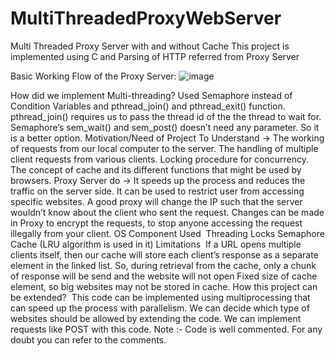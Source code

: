 # MultiThreadedProxyWebServer
 Multi Threaded Proxy Server with and without Cache
This project is implemented using C and Parsing of HTTP referred from Proxy Server

Basic Working Flow of the Proxy Server:
![image](https://github.com/user-attachments/assets/2dac70d7-177b-4c33-ba58-a3f7479ca681)

How did we implement Multi-threading?
Used Semaphore instead of Condition Variables and pthread_join() and pthread_exit() function.
pthread_join() requires us to pass the thread id of the the thread to wait for.
Semaphore’s sem_wait() and sem_post() doesn’t need any parameter. So it is a better option.
Motivation/Need of Project
To Understand →
The working of requests from our local computer to the server.
The handling of multiple client requests from various clients.
Locking procedure for concurrency.
The concept of cache and its different functions that might be used by browsers.
Proxy Server do →
It speeds up the process and reduces the traffic on the server side.
It can be used to restrict user from accessing specific websites.
A good proxy will change the IP such that the server wouldn’t know about the client who sent the request.
Changes can be made in Proxy to encrypt the requests, to stop anyone accessing the request illegally from your client.
OS Component Used ​
Threading
Locks
Semaphore
Cache (LRU algorithm is used in it)
Limitations ​
If a URL opens multiple clients itself, then our cache will store each client’s response as a separate element in the linked list. So, during retrieval from the cache, only a chunk of response will be send and the website will not open
Fixed size of cache element, so big websites may not be stored in cache.
How this project can be extended? ​
This code can be implemented using multiprocessing that can speed up the process with parallelism.
We can decide which type of websites should be allowed by extending the code.
We can implement requests like POST with this code.
Note :-
Code is well commented. For any doubt you can refer to the comments.
